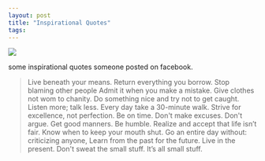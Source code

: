 ```yaml
---
layout: post
title: "Inspirational Quotes"
tags:
---
```


![](http://media.davidkanter.com/Photo-2016-01-24-10-26.jpg) 

some inspirational quotes someone posted on facebook.

> Live beneath your means. Return everything 
> you borrow. Stop blaming other people
Admit it when you make a mistake. Give
clothes not wom to chanity. Do something
nice and try not to get caught. Listen more;
talk less. Every day take a 30-minute walk. Strive for excellence, not perfection. Be on
time. Don't make excuses. Don't argue. Get good manners. Be humble. Realize and
accept that life isn’t fair. Know when to keep
> your mouth shut. Go an entire day without:
criticizing anyone, Learn from the past 
for the future. Live in the present. Don't
sweat the small stuff. It’s all small stuff.

